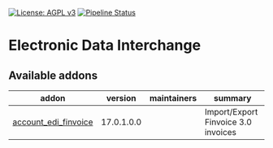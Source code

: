 [![License: AGPL v3](https://img.shields.io/badge/License-AGPL%20v3-blue.svg)](https://www.gnu.org/licenses/agpl-3.0)
[![Pipeline Status](https://gitlab.com/tawasta/odoo/edi/badges/17.0-dev/pipeline.svg)](https://gitlab.com/tawasta/odoo/edi/-/pipelines/)

Electronic Data Interchange
===========================

[//]: # (addons)

Available addons
----------------
addon | version | maintainers | summary
--- | --- | --- | ---
[account_edi_finvoice](account_edi_finvoice/) | 17.0.1.0.0 |  | Import/Export Finvoice 3.0 invoices

[//]: # (end addons)
